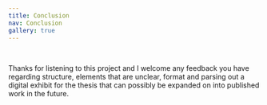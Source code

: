 ```yaml
---
title: Conclusion
nav: Conclusion
gallery: true
---
```



<br>

Thanks for listening to this project and I welcome any feedback you have regarding structure, elements that are unclear, format and parsing out a digital exhibit for the thesis that can possibly be expanded on into published work in the future.

<br>
